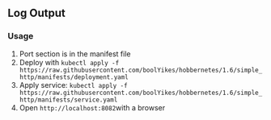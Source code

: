 ## Log Output
### Usage
1. Port section is in the manifest file
2. Deploy with `kubectl apply -f https://raw.githubusercontent.com/boolYikes/hobbernetes/1.6/simple_http/manifests/deployment.yaml`
3. Apply service: `kubectl apply -f https://raw.githubusercontent.com/boolYikes/hobbernetes/1.6/simple_http/manifests/service.yaml`
4. Open `http://localhost:8082`with a browser